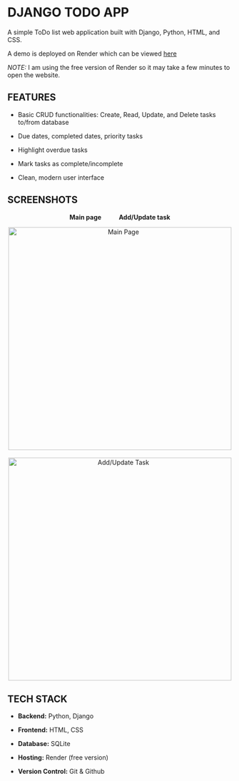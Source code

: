 # DJANGO TODO APP

A simple ToDo list web application built with Django, Python, HTML, and CSS.

A demo is deployed on Render which can be viewed [here](https://todoapp-8x06.onrender.com/)

*NOTE:* I am using the free version of Render so it may take a few minutes to open the website.



## FEATURES
- Basic CRUD functionalities: Create, Read, Update, and Delete tasks to/from database

- Due dates, completed dates, priority tasks

- Highlight overdue tasks

- Mark tasks as complete/incomplete

- Clean, modern user interface



## SCREENSHOTS
<p align="center">
  <strong>Main page</strong>
  &nbsp;&nbsp;&nbsp;&nbsp;&nbsp;&nbsp;&nbsp;&nbsp;
  <strong>Add/Update task</strong>
</p>
<p align="center">
  <img width="500" height="500" alt="Main Page" src="https://github.com/user-attachments/assets/97ed7d3f-5c7d-43b0-bc1b-c0905eb34f22" />
  &nbsp;&nbsp;&nbsp;
  <img width="500" height="500" alt="Add/Update Task" src="https://github.com/user-attachments/assets/7ee16fe8-5801-499d-b365-c23e8895b575" />
</p>



## TECH STACK
- **Backend:** Python, Django

- **Frontend:** HTML, CSS

- **Database:** SQLite

- **Hosting:** Render (free version)

- **Version Control:** Git & Github
